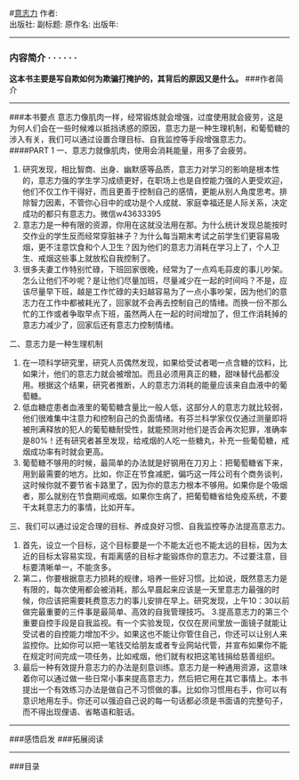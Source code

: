 #[意志力](https://)
作者:  
出版社: 
副标题: 
原作名: 
出版年: 
***
### 内容简介  · · · · · ·
**这本书主要是写自欺如何为欺骗打掩护的，其背后的原因又是什么。**
###作者简介 
***
###本书要点
意志力像肌肉一样，经常锻炼就会增强，过度使用就会疲劳，这是为何人们会在一些时候难以抵挡诱惑的原因，意志力是一种生理机制，和葡萄糖的涉入有关，我们可以通过设置合理目标、自我监控等手段增强意志力。
####PART 1 
一、意志力就像肌肉，使用会消耗能量，用多了会疲劳。
1. 研究发现，相比智商、出身、幽默感等品质，意志力对学习的影响是根本性的，意志力强的学生学习成绩更好，在职场上也是自控能力强的人更受欢迎，他们不仅工作干得好，而且更善于控制自己的感情，更能从别人角度思考。排除智力因素，不管你心目中的成功是个人成就、家庭幸福还是人际关系，决定成功的都只有意志力。微信w43633395
2. 意志力是一种有限的资源，你用在这就没法用在那。为什么统计发现总能按时交作业的学生反而经常穿脏袜子？为什么每当期末考试之前学生们更容易吸烟，更不注意饮食和个人卫生？因为他们的意志力消耗在学习上了，个人卫生、戒烟这些事上就放松自我控制了。
3. 很多夫妻工作特别忙碌，下班回家很晚，经常为了一点鸡毛蒜皮的事儿吵架。怎么让他们不吵呢？是让他们尽量加班，尽量减少在一起的时间吗？不是，应该尽量早下班，越是工作忙碌的夫妇越容易为了一点小事吵架，因为他们的意志力在工作中都被耗光了，回家就不会再去控制自己的情绪。而换一份不那么忙的工作或者争取早点下班，虽然两人在一起的时间增加了，但工作消耗掉的意志力减少了，回家后还有意志力控制情绪。

二、意志力是一种生理机制
1. 在一项科学研究里，研究人员偶然发现，如果给受试者喝一点含糖的饮料，比如果汁，他们的意志力就会被增加。而且必须用真正的糖，甜味替代品都没用。根据这个结果，研究者推断，人的意志力消耗的能量应该来自血液中的葡萄糖。
2. 低血糖症患者血液里的葡萄糖含量比一般人低，这部分人的意志力就比较弱，他们很难集中注意力和控制自己的负面情绪。有芬兰科学家仅仅通过测量即将被刑满释放的犯人的葡萄糖耐受性，就能预测对他们是否会再次犯罪，准确率是80%！还有研究者甚至发现，给戒烟的人吃一些糖丸，补充一些葡萄糖，戒烟成功率有时就会更高。
3. 葡萄糖不够用的时候，最简单的办法就是好钢用在刀刃上：把葡萄糖省下来，用到最需要的地方。比如，你正在节食减肥，偏巧这一阵公司有个商务谈判，这时候你就不要节省卡路里了，因为你的意志力根本不够用。如果你是个吸烟者，那么就别在节食期间戒烟。如果你生病了，把葡萄糖省给免疫系统，不要干太耗意志力的事情，比如开车。

三、我们可以通过设定合理的目标、养成良好习惯、自我监控等办法提高意志力。
1. 首先，设立一个目标，这个目标要是一个不能太近也不能太远的目标，因为太近的目标太容易实现，有距离感的目标才能锻炼你的意志力。不过要注意，目标要清晰单一，不能贪多。
2. 第二，你要根据意志力损耗的规律，培养一些好习惯。比如说，既然意志力是有限的，每次使用都会被消耗，那么早晨起来应该是一天里意志力最强的时候，你应该把需要耗费意志力的事儿安排在早上。研究发现，上午10：30以前做完最重要的三件事是最简单、高效的自我管理技巧。
3.提高意志力的第三个重要自控手段是自我监视。有一个实验发现，仅仅在房间里放一面镜子就能让受试者的自控能力增加不少。如果这也不能让你管住自己，你还可以让别人来监控你。比如你可以把一笔钱交给朋友或者专业网站代管，并宣布如果你不能在规定时间完成一项任务，比如戒烟，他们就有权把这笔钱捐给慈善组织。
4. 最后一种有效提升意志力的办法是刻意训练。意志力是一种通用资源，这意味着你可以通过做一些日常小事来提高意志力，然后把它用在其它事情上。本书提出一个有效练习办法是做自己不习惯做的事。比如你习惯用右手，你可以有意识地用左手。你还可以强迫自己说的每一句话都必须是书面语的完整句子，而不得出现俚语、省略语和脏话。
***
###感悟启发
###拓展阅读
***
###目录

